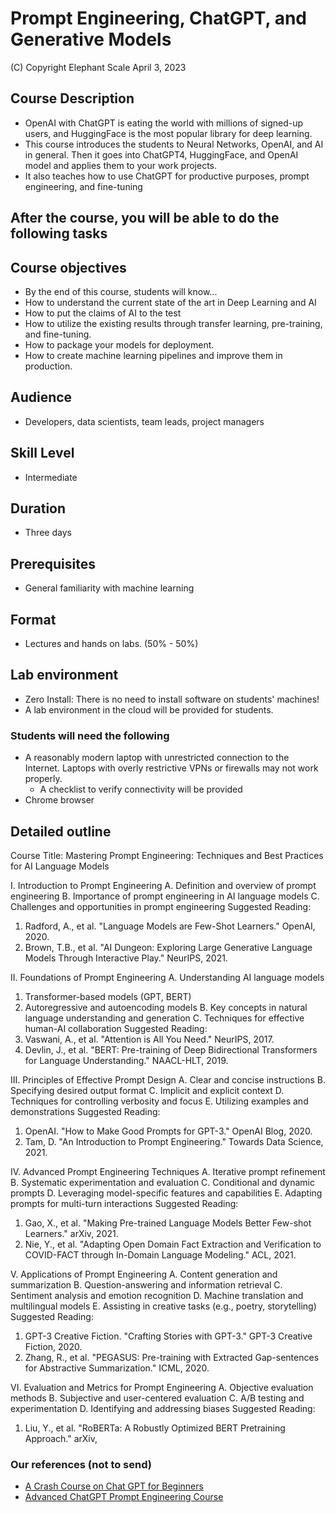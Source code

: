 # Prompt Engineering, ChatGPT, and Generative Models

(C) Copyright Elephant Scale
April 3, 2023

## Course Description

* OpenAI with ChatGPT is eating the world with millions of signed-up users, and HuggingFace is the most popular library for deep learning.
* This course introduces the students to Neural Networks, OpenAI, and AI in general. Then it goes into ChatGPT4, HuggingFace, and  OpenAI model and applies them to your work projects.
* It also teaches how to use ChatGPT for productive purposes, prompt engineering, and fine-tuning


## After the course, you will be able to do the following tasks

  
## Course objectives

* By the end of this course, students will know...
* How to understand the current state of the art in Deep Learning and AI
* How to put the claims of AI to the test
* How to utilize the existing results through transfer learning, pre-training, and fine-tuning.
* How to package your models for deployment.
* How to create machine learning pipelines and improve them in production.

## Audience
* Developers, data scientists, team leads, project managers

## Skill Level

* Intermediate

## Duration

* Three days

## Prerequisites
* General familiarity with machine learning


## Format
* Lectures and hands on labs. (50% - 50%)


## Lab environment
* Zero Install: There is no need to install software on students' machines!
* A lab environment in the cloud will be provided for students.

### Students will need the following
* A reasonably modern laptop with unrestricted connection to the Internet. Laptops with overly restrictive VPNs or firewalls may not work properly.
    * A checklist to verify connectivity will be provided
* Chrome browser

## Detailed outline

Course Title: Mastering Prompt Engineering: Techniques and Best Practices for AI Language Models

I. Introduction to Prompt Engineering
A. Definition and overview of prompt engineering
B. Importance of prompt engineering in AI language models
C. Challenges and opportunities in prompt engineering
Suggested Reading:
1. Radford, A., et al. "Language Models are Few-Shot Learners." OpenAI, 2020.
2. Brown, T.B., et al. "AI Dungeon: Exploring Large Generative Language Models Through Interactive Play." NeurIPS, 2021.

II. Foundations of Prompt Engineering
A. Understanding AI language models
1. Transformer-based models (GPT, BERT)
2. Autoregressive and autoencoding models
   B. Key concepts in natural language understanding and generation
   C. Techniques for effective human-AI collaboration
   Suggested Reading:
1. Vaswani, A., et al. "Attention is All You Need." NeurIPS, 2017.
2. Devlin, J., et al. "BERT: Pre-training of Deep Bidirectional Transformers for Language Understanding." NAACL-HLT, 2019.

III. Principles of Effective Prompt Design
A. Clear and concise instructions
B. Specifying desired output format
C. Implicit and explicit context
D. Techniques for controlling verbosity and focus
E. Utilizing examples and demonstrations
Suggested Reading:
1. OpenAI. "How to Make Good Prompts for GPT-3." OpenAI Blog, 2020.
2. Tam, D. "An Introduction to Prompt Engineering." Towards Data Science, 2021.

IV. Advanced Prompt Engineering Techniques
A. Iterative prompt refinement
B. Systematic experimentation and evaluation
C. Conditional and dynamic prompts
D. Leveraging model-specific features and capabilities
E. Adapting prompts for multi-turn interactions
Suggested Reading:
1. Gao, X., et al. "Making Pre-trained Language Models Better Few-shot Learners." arXiv, 2021.
2. Nie, Y., et al. "Adapting Open Domain Fact Extraction and Verification to COVID-FACT through In-Domain Language Modeling." ACL, 2021.

V. Applications of Prompt Engineering
A. Content generation and summarization
B. Question-answering and information retrieval
C. Sentiment analysis and emotion recognition
D. Machine translation and multilingual models
E. Assisting in creative tasks (e.g., poetry, storytelling)
Suggested Reading:
1. GPT-3 Creative Fiction. "Crafting Stories with GPT-3." GPT-3 Creative Fiction, 2020.
2. Zhang, R., et al. "PEGASUS: Pre-training with Extracted Gap-sentences for Abstractive Summarization." ICML, 2020.

VI. Evaluation and Metrics for Prompt Engineering
A. Objective evaluation methods
B. Subjective and user-centered evaluation
C. A/B testing and experimentation
D. Identifying and addressing biases
Suggested Reading:
1. Liu, Y., et al. "RoBERTa: A Robustly Optimized BERT Pretraining Approach." arXiv,


### Our references (not to send)

* [A Crash Course on Chat GPT for Beginners](https://www.youtube.com/watch?v=JTxsNm9IdYU)
* [Advanced ChatGPT Prompt Engineering Course](https://www.youtube.com/watch?v=-C4FCxP-QqE)